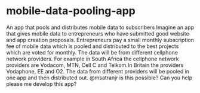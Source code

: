 # mobile-data-pooling-app
An app that pools and distributes mobile data to subscribers
Imagine an app that gives mobile data to entrepreneurs who have submitted good website and app creation proposals. Entrepreneurs pay a small monthly subscription fee of mobile data which is pooled and distributed to the best projects which are voted for monthly. The data will be from different cellphone network providers. For example in South Africa the cellphone network providers are Vodacom, MTN, Cell C and Telkom.In Britain the providers Vodaphone, EE and O2. The data from different providers will be pooled in one app and then distributed out. @msatranjr is this possible? Can you help please me develop this app?
